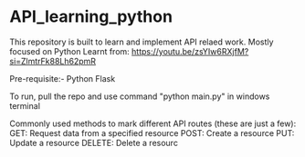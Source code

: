# API_learning_python
This repository is built to learn and implement API relaed work. Mostly focused on Python
Learnt from: https://youtu.be/zsYIw6RXjfM?si=ZlmtrFk88Lh62pmR

Pre-requisite:-
Python
Flask

To run, pull the repo and use command "python main.py" in windows terminal


Commonly used methods to mark different API routes (these are just a few):
GET: Request data from a specified resource
POST: Create a resource
PUT: Update a resource
DELETE: Delete a resourc